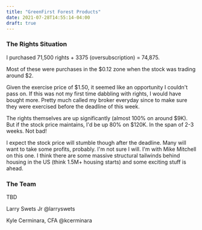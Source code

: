```yaml
---
title: "GreenFirst Forest Products"
date: 2021-07-28T14:55:14-04:00
draft: true
---
```


### The Rights Situation

I purchased 71,500 rights + 3375 (oversubscription) = 74,875.

Most of these were purchases in the $0.12 zone when the stock was trading around $2.

Given the exercise price of $1.50, it seemed like an opportunity I couldn't pass on. If this was not my first time dabbling with rights, I would have bought more. Pretty much called my broker everyday since to make sure they were exercised before the deadline of this week.

The rights themselves are up significantly (almost 100% on around $9K). But if the stock price maintains, I'd be up 80% on $120K. In the span of 2-3 weeks. Not bad!

I expect the stock price will stumble though after the deadline. Many will want to take some profits, probably. I'm not sure I will. I'm with Mike Mitchell on this one. I think there are some massive structural tailwinds behind housing in the US (think 1.5M+ housing starts) and some exciting stuff is ahead. 

### The Team

TBD

Larry Swets Jr
@larryswets

Kyle Cerminara, CFA
@kcerminara


